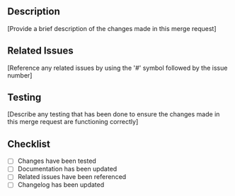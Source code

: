## Description
[Provide a brief description of the changes made in this merge request]

## Related Issues
[Reference any related issues by using the '#' symbol followed by the issue number]

## Testing
[Describe any testing that has been done to ensure the changes made in this merge request are functioning correctly]

## Checklist
- [ ]  Changes have been tested
- [ ]  Documentation has been updated
- [ ]  Related issues have been referenced
- [ ]  Changelog has been updated
